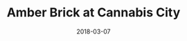 ---
title: "Amber Brick at Cannabis City"
date: 2018-03-07
excerpt: "Amber Brick painted on the windows of Cannabis City"
picture: "/assets/posts/2018-03-07-amber-brick-at-cannabis-city/20180308_000314801_iOS.jpg"
tags:
  - Amber Brick
  - Cannabis
---